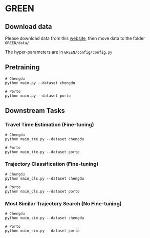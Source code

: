 # GREEN

## Download data
Please download data from this [website](https://drive.google.com/drive/folders/1DZQIpoVy4TC9bGTnsNAbodMHC3GnfN7C?usp=drive_link), then move data to the folder `GREEN/data/`

The hyper-parameters are in `GREEN/config/config.py`

## Pretraining

```
# Chengdu
python main.py --dataset chengdu

# Porto
python main.py --dataset porto 
```

## Downstream Tasks

### Travel Time Estimation (Fine-tuning)
```
# Chengdu
python main_tte.py --dataset chengdu

# Porto
python main_tte.py --dataset porto 
```

### Trajectory Classification (Fine-tuning)
```
# Chengdu
python main_cls.py --dataset chengdu

# Porto
python main_cls.py --dataset porto 
```

### Most Similar Trajectory Search (No Fine-tuning)
```
# Chengdu
python main_sim.py --dataset chengdu

# Porto
python main_sim.py --dataset porto 
```
